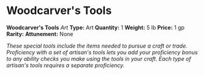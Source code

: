# Woodcarver's Tools

**Woodcarver's Tools**
_Art_
**Type:** Art
**Quantity:** 1
**Weight:** 5 lb
**Price:** 1 gp
**Rarity:** 
**Attunement:** None

*These special tools include the items needed to pursue a craft or trade. Proficiency with a set of artisan's tools lets you add your proficiency bonus to any ability checks you make using the tools in your craft. Each type of artisan's tools requires a separate proficiency.*